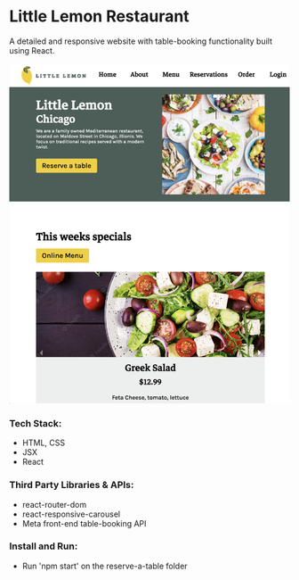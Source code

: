 # Little Lemon Restaurant
A detailed and responsive website with table-booking functionality built using React.

![Screenshot](assets/readme-image1.png)

### Tech Stack:
 - HTML, CSS
 - JSX
 - React

### Third Party Libraries & APIs:
 - react-router-dom
 - react-responsive-carousel
 - Meta front-end table-booking API

### Install and Run:
 - Run 'npm start' on the reserve-a-table folder